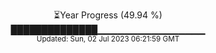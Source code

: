 <p align="center">
⏳Year Progress (49.94 %) <br>
██████████████▁▁▁▁▁▁▁▁▁▁▁▁▁▁▁▁ <br>
<sub>Updated: Sun, 02 Jul 2023 06:21:59 GMT</sub>
</p>

